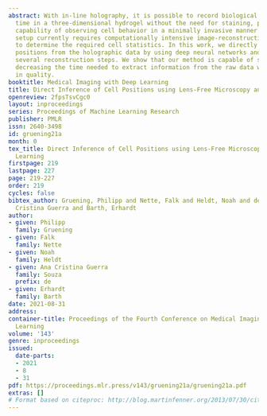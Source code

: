 ```yaml
---
abstract: With in-line holography, it is possible to record biological cells over
  time in a three-dimensional hydrogel without the need for staining, providing the
  capability of observing cell behavior in a minimally invasive manner. However, this
  setup currently requires computationally intensive image-reconstruction algorithms
  to determine the required cell statistics. In this work, we directly extract cell
  positions from the holographic data by using deep neural networks and thus avoid
  several reconstruction steps. We show that our method is capable of substantially
  decreasing the time needed to extract information from the raw data without loss
  in quality.
booktitle: Medical Imaging with Deep Learning
title: Direct Inference of Cell Positions using Lens-Free Microscopy and Deep Learning
openreview: 2fpsTsvCgc0
layout: inproceedings
series: Proceedings of Machine Learning Research
publisher: PMLR
issn: 2640-3498
id: gruening21a
month: 0
tex_title: Direct Inference of Cell Positions using Lens-Free Microscopy and Deep
  Learning
firstpage: 219
lastpage: 227
page: 219-227
order: 219
cycles: false
bibtex_author: Gruening, Philipp and Nette, Falk and Heldt, Noah and de Souza, Ana
  Cristina Guerra and Barth, Erhardt
author:
- given: Philipp
  family: Gruening
- given: Falk
  family: Nette
- given: Noah
  family: Heldt
- given: Ana Cristina Guerra
  family: Souza
  prefix: de
- given: Erhardt
  family: Barth
date: 2021-08-31
address:
container-title: Proceedings of the Fourth Conference on Medical Imaging with Deep
  Learning
volume: '143'
genre: inproceedings
issued:
  date-parts:
  - 2021
  - 8
  - 31
pdf: https://proceedings.mlr.press/v143/gruening21a/gruening21a.pdf
extras: []
# Format based on citeproc: http://blog.martinfenner.org/2013/07/30/citeproc-yaml-for-bibliographies/
---
```

